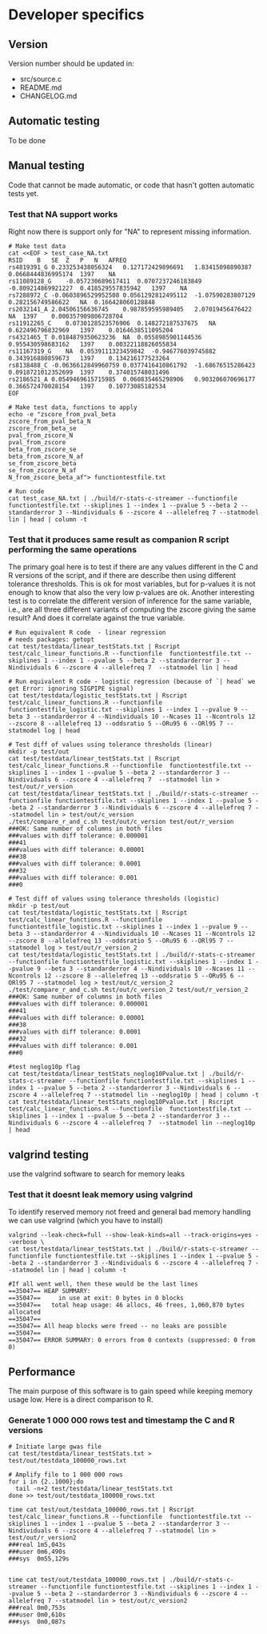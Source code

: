 # Developer specifics

## Version
Version number should be updated in:
- src/source.c
- README.md 
- CHANGELOG.md

## Automatic testing
To be done

## Manual testing
Code that cannot be made automatic, or code that hasn't gotten automatic tests yet.

### Test that NA support works
Right now there is support only for "NA" to represent missing information.
```
# Make test data
cat <<EOF > test_case_NA.txt
RSID	B	SE	Z	P	N	AFREQ
rs4819391_G	0.233253438056324	0.127172429896691	1.83415098890387	0.0668444836995174	1397	NA
rs11089128_G	-0.057230689617411	0.0707237246183849	-0.809214869921227	0.418529557835942	1397	NA
rs7288972_C	-0.0603896529952508	0.0561292812495112	-1.07590283807129	0.282156749586622	NA	0.166428060128848
rs2032141_A	2.04506156636745	0.987859595989405	2.07019456476422	NA	1397	0.000357909806728704
rs11912265_C	0.0730128523576906	0.148272187537675	NA	0.622496796832969	1397	0.0164638511095204
rs4321465_T	0.0184879350623236	NA	0.0558985901144536	0.955430598683162	1397	0.00322118826055834
rs11167319_G	NA	0.0539111323459842	-0.946776039745882	0.343916880859673	1397	0.134216177523264
rs8138488_C	-0.0636612849960759	0.0377416410861792	-1.68676515286423	0.0918721012352699	1397	0.374015748031496
rs2186521_A	0.0549469615715985	0.060835465298906	0.903206070696177	0.366572470028154	1397	0.10773085182534
EOF

# Make test data, functions to apply
echo -e "zscore_from_pval_beta
zscore_from_pval_beta_N
zscore_from_beta_se
pval_from_zscore_N
pval_from_zscore
beta_from_zscore_se
beta_from_zscore_N_af
se_from_zscore_beta
se_from_zscore_N_af
N_from_zscore_beta_af"> functiontestfile.txt

# Run code
cat test_case_NA.txt | ./build/r-stats-c-streamer --functionfile functiontestfile.txt --skiplines 1 --index 1 --pvalue 5 --beta 2 --standarderror 3 --Nindividuals 6 --zscore 4 --allelefreq 7 --statmodel lin | head | column -t

```

### Test that it produces same result as companion R script performing the same operations
The primary goal here is to test if there are any values different in the C and R versions of the script, and if there are describe then using different tolerance thresholds. This is ok for most variables, but for p-values it is not enough to know that also the very low p-values are ok. Another interesting test is to correlate the different version of inference for the same variable, i.e., are all three different variants of computing the zscore giving the same result? And does it correlate against the true variable.
```
# Run equivalent R code  - linear regression
# needs packages: getopt
cat test/testdata/linear_testStats.txt | Rscript test/calc_linear_functions.R --functionfile  functiontestfile.txt --skiplines 1 --index 1 --pvalue 5 --beta 2 --standarderror 3 --Nindividuals 6 --zscore 4 --allelefreq 7  --statmodel lin | head

# Run equivalent R code - logistic regression (because of `| head` we get Error: ignoring SIGPIPE signal)
cat test/testdata/logistic_testStats.txt | Rscript test/calc_linear_functions.R --functionfile  functiontestfile_logistic.txt --skiplines 1 --index 1 --pvalue 9 --beta 3 --standarderror 4 --Nindividuals 10 --Ncases 11 --Ncontrols 12 --zscore 8 --allelefreq 13 --oddsratio 5 --ORu95 6 --ORl95 7 --statmodel log | head

# Test diff of values using tolerance thresholds (linear)
mkdir -p test/out
cat test/testdata/linear_testStats.txt | Rscript test/calc_linear_functions.R --functionfile  functiontestfile.txt --skiplines 1 --index 1 --pvalue 5 --beta 2 --standarderror 3 --Nindividuals 6 --zscore 4 --allelefreq 7  --statmodel lin > test/out/r_version
cat test/testdata/linear_testStats.txt | ./build/r-stats-c-streamer --functionfile functiontestfile.txt --skiplines 1 --index 1 --pvalue 5 --beta 2 --standarderror 3 --Nindividuals 6 --zscore 4 --allelefreq 7 --statmodel lin > test/out/c_version
./test/compare_r_and_c.sh test/out/c_version test/out/r_version
###OK: Same number of columns in both files
###values with diff tolerance: 0.000001
###41
###values with diff tolerance: 0.00001
###38
###values with diff tolerance: 0.0001
###32
###values with diff tolerance: 0.001
###0

# Test diff of values using tolerance thresholds (logistic)
mkdir -p test/out
cat test/testdata/logistic_testStats.txt | Rscript test/calc_linear_functions.R --functionfile  functiontestfile_logistic.txt --skiplines 1 --index 1 --pvalue 9 --beta 3 --standarderror 4 --Nindividuals 10 --Ncases 11 --Ncontrols 12 --zscore 8 --allelefreq 13 --oddsratio 5 --ORu95 6 --ORl95 7 --statmodel log > test/out/r_version_2
cat test/testdata/logistic_testStats.txt | ./build/r-stats-c-streamer --functionfile functiontestfile_logistic.txt --skiplines 1 --index 1 --pvalue 9 --beta 3 --standarderror 4 --Nindividuals 10 --Ncases 11 --Ncontrols 12 --zscore 8 --allelefreq 13 --oddsratio 5 --ORu95 6 --ORl95 7 --statmodel log > test/out/c_version_2
./test/compare_r_and_c.sh test/out/c_version_2 test/out/r_version_2
###OK: Same number of columns in both files
###values with diff tolerance: 0.000001
###41
###values with diff tolerance: 0.00001
###38
###values with diff tolerance: 0.0001
###32
###values with diff tolerance: 0.001
###0

#test neglog10p flag
cat test/testdata/linear_testStats_neglog10Pvalue.txt | ./build/r-stats-c-streamer --functionfile functiontestfile.txt --skiplines 1 --index 1 --pvalue 5 --beta 2 --standarderror 3 --Nindividuals 6 --zscore 4 --allelefreq 7 --statmodel lin --neglog10p | head | column -t
cat test/testdata/linear_testStats_neglog10Pvalue.txt | Rscript test/calc_linear_functions.R --functionfile  functiontestfile.txt --skiplines 1 --index 1 --pvalue 5 --beta 2 --standarderror 3 --Nindividuals 6 --zscore 4 --allelefreq 7  --statmodel lin --neglog10p | head

```

## valgrind testing
use the valgrind software to search for memory leaks

### Test that it doesnt leak memory using valgrind

To identify reserved memory not freed and general bad memory handling we can use valgrind (which you have to install)

```
valgrind --leak-check=full --show-leak-kinds=all --track-origins=yes --verbose \
cat test/testdata/linear_testStats.txt | ./build/r-stats-c-streamer --functionfile functiontestfile.txt --skiplines 1 --index 1 --pvalue 5 --beta 2 --standarderror 3 --Nindividuals 6 --zscore 4 --allelefreq 7 --statmodel lin | head | column -t

#If all went well, then these would be the last lines
==35047== HEAP SUMMARY:
==35047==     in use at exit: 0 bytes in 0 blocks
==35047==   total heap usage: 46 allocs, 46 frees, 1,060,870 bytes allocated
==35047==
==35047== All heap blocks were freed -- no leaks are possible
==35047==
==35047== ERROR SUMMARY: 0 errors from 0 contexts (suppressed: 0 from 0)

```

## Performance
The main purpose of this software is to gain speed while keeping memory usage low. Here is a direct comparison to R.


### Generate 1 000 000 rows test and timestamp the C and R versions
```
# Initiate large gwas file
cat test/testdata/linear_testStats.txt >  test/out/testdata_100000_rows.txt

# Amplify file to 1 000 000 rows
for i in {2..1000};do
  tail -n+2 test/testdata/linear_testStats.txt
done >> test/out/testdata_100000_rows.txt

time cat test/out/testdata_100000_rows.txt | Rscript test/calc_linear_functions.R --functionfile  functiontestfile.txt --skiplines 1 --index 1 --pvalue 5 --beta 2 --standarderror 3 --Nindividuals 6 --zscore 4 --allelefreq 7 --statmodel lin > test/out/r_version2
###real	1m5,043s
###user	0m6,490s
###sys	0m55,129s


time cat test/out/testdata_100000_rows.txt | ./build/r-stats-c-streamer --functionfile functiontestfile.txt --skiplines 1 --index 1 --pvalue 5 --beta 2 --standarderror 3 --Nindividuals 6 --zscore 4 --allelefreq 7 --statmodel lin > test/out/c_version2
###real	0m0,753s
###user	0m0,610s
###sys	0m0,087s

```

